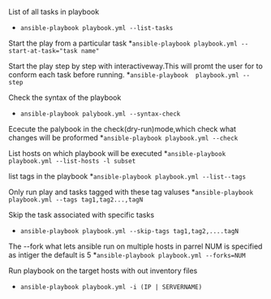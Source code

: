 List of all tasks in playbook
* `ansible-playbook playbook.yml --list-tasks`

Start the play from a particular task
*`ansible-playbook playbook.yml --start-at-task="task name"`

Start the play step by step with interactiveway.This will promt the user for to conform each task before running.
*`ansible-playbook  playbook.yml --step`

Check the syntax of the playbook
* `ansible-playbook palybook.yml --syntax-check`

Ececute the palybook in the check(dry-run)mode,which check what changes will be proformed
 *`ansible-playbook playbook.yml --check`

List hosts on which playbook will be executed
 *`ansible-playbook playbook.yml --list-hosts -l subset`

list tags in the playbook
 *`ansible-playbook playbook.yml --list--tags`

Only run play and tasks tagged with these tag valuses
 *`ansible-playbook playbook.yml --tags tag1,tag2...,tagN`

Skip the task associated with specific tasks
* `ansible-playbook playbook.yml --skip-tags tag1,tag2,....tagN`

The --fork what lets ansible run on multiple hosts in parrel NUM is specified as intiger the default is 5
 *`ansible-playbook playbook.yml --forks=NUM`

Run playbook on the target hosts with out inventory files
* `ansible-playbook playbook.yml -i (IP | SERVERNAME)`
